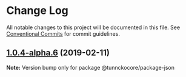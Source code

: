 # Change Log

All notable changes to this project will be documented in this file.
See [Conventional Commits](https://conventionalcommits.org) for commit guidelines.

## [1.0.4-alpha.6](https://github.com/tunnckoCore/hq/compare/@tunnckocore/package-json@1.0.4-alpha.5...@tunnckocore/package-json@1.0.4-alpha.6) (2019-02-11)

**Note:** Version bump only for package @tunnckocore/package-json
